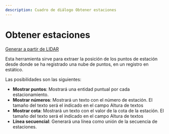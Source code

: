 ```yaml
---
description: Cuadro de diálogo Obtener estaciones
---
```


# Obtener estaciones

[Generar a partir de LIDAR](../../fichas-de-herramientas/ficha-de-herramientas-archivos-lidar/calcular-a-partir-de-lidar.md)

Esta herramienta sirve para extraer la posición de los puntos de estación desde donde se ha registrado una nube de puntos, en un registro en estático.

Las posibilidades son las siguientes:

* **Mostrar puntos**: Mostrará una entidad puntual por cada estacionamiento.
* **Mostrar números**: Mostrará un texto con el número de estación. El tamaño del texto será el indicado en el campo Altura de textos
* **Mostrar cota**: Mostrará un texto con el valor de la cota de la estación. El tamaño del texto será el indicado en el campo Altura de textos
* **Línea secuencial**: Generará una línea como unión de la secuencia de estaciones.

